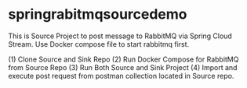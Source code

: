 # springrabitmqsourcedemo

This is Source Project to post message to RabbitMQ via Spring Cloud Stream. Use Docker compose file to start rabbitmq first.


(1) Clone Source and Sink Repo
(2) Run Docker Compose for RabbitMQ from Source Repo
(3) Run Both Source and Sink Project
(4) Import and execute post request from postman collection located in Source repo.
